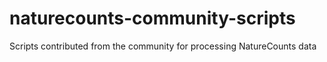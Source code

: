 # naturecounts-community-scripts
Scripts contributed from the community for processing NatureCounts data
